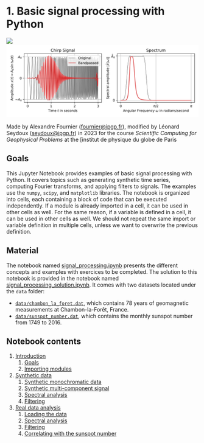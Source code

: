 # 1. Basic signal processing with Python

<img width=150px src="https://upload.wikimedia.org/wikipedia/fr/thumb/1/16/Institut_de_physique_du_globe_de_paris_logo.svg/1200px-Institut_de_physique_du_globe_de_paris_logo.svg.png" />

<img src="illustration_signal_processing.svg"/>

Made by Alexandre Fournier (fournier@ipgp.fr), modified by Léonard Seydoux (seydoux@ipgp.fr) in 2023 for the course _Scientific Computing for Geophysical Problems_ at the [institut de physique du globe de Paris

## Goals

This Jupyter Notebook provides examples of basic signal processing with Python. It covers topics such as generating synthetic time series, computing Fourier transforms, and applying filters to signals. The examples use the `numpy`, `scipy`, and `matplotlib` libraries. The notebook is organized into cells, each containing a block of code that can be executed independently. If a module is already imported in a cell, it can be used in other cells as well. For the same reason, if a variable is defined in a cell, it can be used in other cells as well. We should not repeat the same import or variable definition in multiple cells, unless we want to overwrite the previous definition.

## Material

The notebook named [signal_processing.ipynb](signal_processing.ipynb)
presents the different concepts and examples with exercices to be completed. The solution to this notebook is provided in the notebook named [signal_processing_solution.ipynb](signal_processing_solution.ipynb). It comes with two datasets located under the `data` folder:

- [`data/chambon_la_foret.dat`](data/chambon_la_foret.dat), which contains 78 years of geomagnetic measurements at Chambon-la-Forêt, France.
- [`data/sunspot_number.dat`](data/sunspot_number.dat), which contains the monthly sunspot number from 1749 to 2016.

## Notebook contents

1. [Introduction](#1.-Introduction)
    1. [Goals](#1.1.-Goals)
    2. [Importing modules](#1.2.-Importing-modules)
2. [Synthetic data](#2.-Synthetic-data)
    1. [Synthetic monochromatic data](#2.1.-Synthetic-monochromatic-data)
    2. [Synthetic multi-component signal](#2.2.-Synthetic-multi-component-signal)
    3. [Spectral analysis](#2.3.-Spectral-analysis)
    4. [Filtering](#2.4.-Filtering)
3. [Real data analysis](#3.-Real-data-analysis)
    1. [Loading the data](#3.1.-Loading-the-data)
    2. [Spectral analysis](#3.2.-Spectral-analysis)
    3. [Filtering](#3.3.-Filtering)
    4. [Correlating with the sunspot number](#3.4.-Correlating-with-the-sunspot-number) 